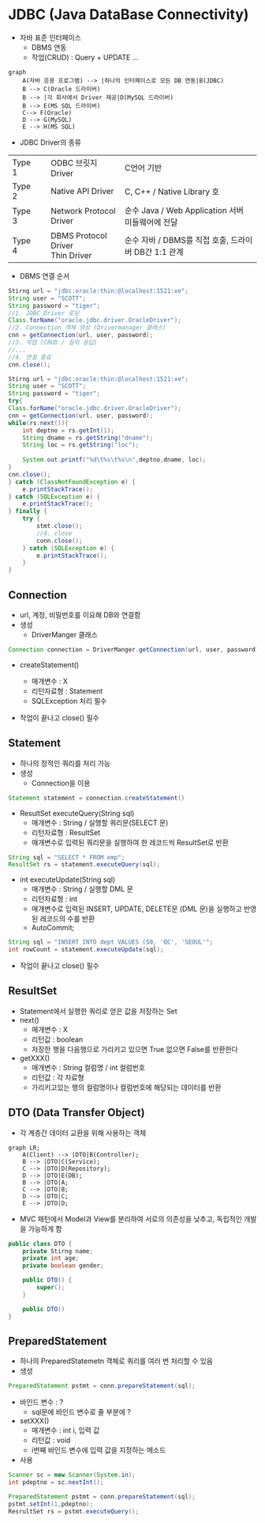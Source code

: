 # JDBC (Java DataBase Connectivity)

* 자바 표준 인터페이스
  * DBMS 연동 
  * 작업(CRUD) : Query + UPDATE ...

```mermaid
graph
    A(자바 응용 프로그램) --> |하나의 인터페이스로 모든 DB 연동|B(JDBC)
    B --> C(Oracle 드라이버)
    B --> |각 회사에서 Driver 제공|D(MySQL 드라이버)
    B --> E(MS SQL 드라이버)
    C--> F(Oracle)
    D --> G(MySQL)
    E --> H(MS SQL)
```

* JDBC Driver의 종류
<table>
    <tr>
        <td>Type 1<td/>
        <td>ODBC 브릿지 Driver</td>
        <td>C언어 기반</td>
    </tr>
    <tr>
        <td>Type 2<td/>
        <td>Native API Driver</td>
        <td>C, C++ / Native Library 호</td>
    </tr>
    <tr>
        <td>Type 3<td/>
        <td>Network Protocol Driver</td>
        <td>순수 Java / Web Application 서버 미들웨어에 전달</td>
    </tr>
    <tr>
        <td>Type 4<td/>
        <td>DBMS Protocol Driver<br>Thin Driver</td>
        <td>순수 자바 / DBMS를 직접 호출, 드라이버 DB간 1:1 관계</td>
    </tr>
</table>


* DBMS 연결 순서
```java
Stirng url = "jdbc:oracle:thin:@localhost:1521:xe";
String user = "SCOTT";
String password = "tiger";
//1. JDBC Driver 로딩
Class.forName("oracle.jdbc.driver.OracleDriver");
//2. Connection 객체 생성 (Drivermanager 클래스)
cnn = getConnection(url, user, password);
//3. 작업 (CRUD / 질의 응답)
//...
//4. 연결 종료
cnn.close();
```



```java
Stirng url = "jdbc:oracle:thin:@localhost:1521:xe";
String user = "SCOTT";
String password = "tiger";
try{
Class.forName("oracle.jdbc.driver.OracleDriver");
cnn = getConnection(url, user, password);
while(rs.next()){
    int deptno = rs.getInt(1);
    String dname = rs.getString("dname");
    String loc = rs.getString("loc");
    
    System.out.printf("%d\t%s\t%s\n",deptno,dname, loc);			
}
cnn.close();
} catch (ClassNotFoundException e) {
    e.printStackTrace();
} catch (SQLException e) {
    e.printStackTrace();
} finally {
    try {
        stmt.close();
        //4. close
        conn.close();	
    } catch (SQLException e) {
        e.printStackTrace();
    }		
}
```
## Connection
* url, 계정, 비밀번호를 이요해 DB와 연결함
* 생성
    * DriverManger 클래스
```java
Connection connection = DriverManger.getConnection(url, user, password);
```
* createStatement()
  * 매개변수 : X
  * 리턴자료형 : Statement
  * SQLException 처리 필수

* 작업이 끝나고 close() 필수

## Statement
* 하나의 정적인 쿼리를 처리 가능
* 생성
  * Connection을 이용
```java
Statement statement = connection.createStatement()
```
* ResultSet executeQuery(String sql)
    * 매개변수 : String / 실행할 쿼리문(SELECT 문)
    * 리턴자료형 : ResultSet 
    * 매개변수로 입력된 쿼리문을 실행하여 한 레코드씩 ResultSet로 반환

```java
String sql = "SELECT * FROM emp";
ResultSet rs = statement.executeQuery(sql);
```

* int executeUpdate(String sql)
  * 매개변수 : String / 실행할 DML 문
  * 리턴자료형 : int
  * 매개변수로 입력된 INSERT, UPDATE, DELETE문 (DML 문)을 실행하고 반영된 레코드의 수를 반환
  * AutoCommit;
```java
String sql = "INSERT INTO dept VALUES (50, 'QC', 'SEOUL'";
int rowCount = statement.executeUpdate(sql);
```
* 작업이 끝나고 close() 필수

## ResultSet
* Statement에서 실행한 쿼리로 얻은 값을 저장하는 Set 
* next()
  * 매개변수 : X
  * 리턴값 : boolean
  * 저장한 행을 다음행으로 가리키고 있으면 True 없으면 False를 반환한다
* getXXX()
  * 매개변수 : String 컬럼명 / int 컬럼번호
  * 리턴값 : 각 자료형
  * 가리키고있는 행의 컬럼명이나 컬럼번호에 해당되는 데이터를 반환


## DTO (Data Transfer Object)
* 각 계층간 데이터 교환을 위해 사용하는 객체

```mermaid
graph LR;
    A(Client) --> |DTO|B(Controller);
    B --> |DTO|C(Service);
    C --> |DTO|D(Repository);
    D --> |DTO|E(DB);
    B --> |DTO|A;
    C --> |DTO|B;
    D --> |DTO|C;
    E --> |DTO|D;
```
* MVC 패턴에서 Model과 View를 분리하여 서로의 의존성을 낮추고, 독립적인 개발을 가능하게 함
```java
public class DTO {
    private Stirng name;
    private int age;
    private boolean gender;

    public DTO() {
        super();
    }

    public DTO()
}
```


## PreparedStatement
* 하나의 PreparedStatemetn 객체로 쿼리를 여러 번 처리할 수 있음
* 생성
```java
PreparedStatement pstmt = conn.prepareStatement(sql);
```
* 바인드 변수 : ?
  * sql문에 바인드 변수로 줄 부분에 ?
* setXXX()
  * 매개변수 : int i,  입력 값
  * 리턴값 : void
  * i번째 바인드 변수에 입력 값을 지정하는 메소드
* 사용
```java
Scanner sc = new Scanner(System.in);
int pdeptno = sc.nextInt();

PreparedStatement pstmt = conn.prepareStatement(sql);
pstmt.setInt(1,pdeptno);
ResrultSet rs = pstmt.executeQuery();
```
